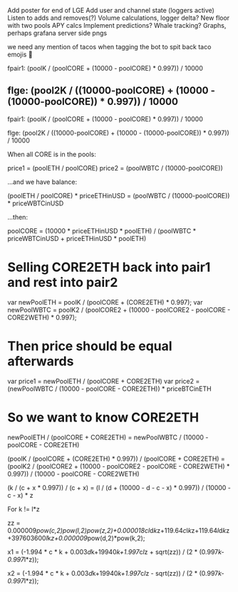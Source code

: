 
Add poster for end of LGE
Add user and channel state (loggers active)
Listen to adds and removes(?)
Volume calculations, logger delta?
New floor with two pools 
APY calcs
Implement predictions?
Whale tracking?
Graphs, perhaps grafana server side pngs


we need any mention of tacos when tagging the bot to spit back taco emojis :taco:

fpair1:
(poolK / (poolCORE + (10000 - poolCORE) * 0.997)) / 10000

flge:
(pool2K / ((10000-poolCORE) + (10000 - (10000-poolCORE)) * 0.997)) / 10000
-----------
fpair1:
(poolK / (poolCORE + (10000 - poolCORE) * 0.997)) / 10000

flge:
(pool2K / ((10000-poolCORE) + (10000 - (10000-poolCORE)) * 0.997)) / 10000

When all CORE is in the pools:

price1 = (poolETH / poolCORE)
price2 = (poolWBTC / (10000-poolCORE))

...and we have balance:

(poolETH / poolCORE) * priceETHinUSD = (poolWBTC / (10000-poolCORE)) * priceWBTCinUSD

...then:

poolCORE = (10000 * priceETHinUSD * poolETH) / (poolWBTC * priceWBTCinUSD + priceETHinUSD * poolETH)


# Selling CORE2ETH back into pair1 and rest into pair2
var newPoolETH = poolK / (poolCORE + (CORE2ETH) * 0.997);
var newPoolWBTC = poolK2 / (poolCORE2 + (10000 - poolCORE2 - poolCORE - CORE2WETH) * 0.997);

# Then price should be equal afterwards
var price1 = newPoolETH / (poolCORE + CORE2ETH)
var price2 = (newPoolWBTC / (10000 - poolCORE - CORE2ETH)) * priceBTCinETH

# So we want to know CORE2ETH
newPoolETH / (poolCORE + CORE2ETH) = newPoolWBTC / (10000 - poolCORE - CORE2ETH)

(poolK / (poolCORE + (CORE2ETH) * 0.997)) / (poolCORE + CORE2ETH) = (poolK2 / (poolCORE2 + (10000 - poolCORE2 - poolCORE - CORE2WETH) * 0.997)) / (10000 - poolCORE - CORE2WETH)

(k / (c + x * 0.997)) / (c + x) = (l / (d + (10000 - d - c - x) * 0.997)) / (10000 - c - x) * z


For k != l*z

zz = 0.000009*pow(c,2)*pow(l,2)*pow(z,2)+0.000018*c*l*d*k*z+119.64*c*l*k*z+119.64*l*d*k*z+397603600*l*k*z+0.000009*pow(d,2)*pow(k,2);

x1 = (-1.994 * c * k + 0.003*d*k+19940*k+1.997*c*l*z + sqrt(zz)) / (2 * (0.997*k-0.997*l*z));

x2 = (-1.994 * c * k + 0.003*d*k+19940*k+1.997*c*l*z - sqrt(zz)) / (2 * (0.997*k-0.997*l*z));



